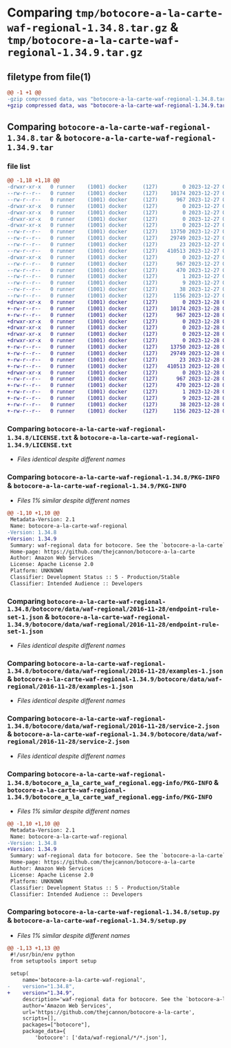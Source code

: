 # Comparing `tmp/botocore-a-la-carte-waf-regional-1.34.8.tar.gz` & `tmp/botocore-a-la-carte-waf-regional-1.34.9.tar.gz`

## filetype from file(1)

```diff
@@ -1 +1 @@
-gzip compressed data, was "botocore-a-la-carte-waf-regional-1.34.8.tar", last modified: Wed Dec 27 01:06:58 2023, max compression
+gzip compressed data, was "botocore-a-la-carte-waf-regional-1.34.9.tar", last modified: Thu Dec 28 01:07:00 2023, max compression
```

## Comparing `botocore-a-la-carte-waf-regional-1.34.8.tar` & `botocore-a-la-carte-waf-regional-1.34.9.tar`

### file list

```diff
@@ -1,18 +1,18 @@
-drwxr-xr-x   0 runner    (1001) docker     (127)        0 2023-12-27 01:06:58.335352 botocore-a-la-carte-waf-regional-1.34.8/
--rw-r--r--   0 runner    (1001) docker     (127)    10174 2023-12-27 01:06:58.000000 botocore-a-la-carte-waf-regional-1.34.8/LICENSE.txt
--rw-r--r--   0 runner    (1001) docker     (127)      967 2023-12-27 01:06:58.335352 botocore-a-la-carte-waf-regional-1.34.8/PKG-INFO
-drwxr-xr-x   0 runner    (1001) docker     (127)        0 2023-12-27 01:06:58.331352 botocore-a-la-carte-waf-regional-1.34.8/botocore/
-drwxr-xr-x   0 runner    (1001) docker     (127)        0 2023-12-27 01:06:58.331352 botocore-a-la-carte-waf-regional-1.34.8/botocore/data/
-drwxr-xr-x   0 runner    (1001) docker     (127)        0 2023-12-27 01:06:58.331352 botocore-a-la-carte-waf-regional-1.34.8/botocore/data/waf-regional/
-drwxr-xr-x   0 runner    (1001) docker     (127)        0 2023-12-27 01:06:58.331352 botocore-a-la-carte-waf-regional-1.34.8/botocore/data/waf-regional/2016-11-28/
--rw-r--r--   0 runner    (1001) docker     (127)    13750 2023-12-27 01:06:29.000000 botocore-a-la-carte-waf-regional-1.34.8/botocore/data/waf-regional/2016-11-28/endpoint-rule-set-1.json
--rw-r--r--   0 runner    (1001) docker     (127)    29749 2023-12-27 01:06:29.000000 botocore-a-la-carte-waf-regional-1.34.8/botocore/data/waf-regional/2016-11-28/examples-1.json
--rw-r--r--   0 runner    (1001) docker     (127)       23 2023-12-27 01:06:29.000000 botocore-a-la-carte-waf-regional-1.34.8/botocore/data/waf-regional/2016-11-28/paginators-1.json
--rw-r--r--   0 runner    (1001) docker     (127)   410513 2023-12-27 01:06:29.000000 botocore-a-la-carte-waf-regional-1.34.8/botocore/data/waf-regional/2016-11-28/service-2.json
-drwxr-xr-x   0 runner    (1001) docker     (127)        0 2023-12-27 01:06:58.335352 botocore-a-la-carte-waf-regional-1.34.8/botocore_a_la_carte_waf_regional.egg-info/
--rw-r--r--   0 runner    (1001) docker     (127)      967 2023-12-27 01:06:58.000000 botocore-a-la-carte-waf-regional-1.34.8/botocore_a_la_carte_waf_regional.egg-info/PKG-INFO
--rw-r--r--   0 runner    (1001) docker     (127)      470 2023-12-27 01:06:58.000000 botocore-a-la-carte-waf-regional-1.34.8/botocore_a_la_carte_waf_regional.egg-info/SOURCES.txt
--rw-r--r--   0 runner    (1001) docker     (127)        1 2023-12-27 01:06:58.000000 botocore-a-la-carte-waf-regional-1.34.8/botocore_a_la_carte_waf_regional.egg-info/dependency_links.txt
--rw-r--r--   0 runner    (1001) docker     (127)        9 2023-12-27 01:06:58.000000 botocore-a-la-carte-waf-regional-1.34.8/botocore_a_la_carte_waf_regional.egg-info/top_level.txt
--rw-r--r--   0 runner    (1001) docker     (127)       38 2023-12-27 01:06:58.335352 botocore-a-la-carte-waf-regional-1.34.8/setup.cfg
--rw-r--r--   0 runner    (1001) docker     (127)     1156 2023-12-27 01:06:58.000000 botocore-a-la-carte-waf-regional-1.34.8/setup.py
+drwxr-xr-x   0 runner    (1001) docker     (127)        0 2023-12-28 01:07:00.066424 botocore-a-la-carte-waf-regional-1.34.9/
+-rw-r--r--   0 runner    (1001) docker     (127)    10174 2023-12-28 01:06:59.000000 botocore-a-la-carte-waf-regional-1.34.9/LICENSE.txt
+-rw-r--r--   0 runner    (1001) docker     (127)      967 2023-12-28 01:07:00.066424 botocore-a-la-carte-waf-regional-1.34.9/PKG-INFO
+drwxr-xr-x   0 runner    (1001) docker     (127)        0 2023-12-28 01:07:00.066424 botocore-a-la-carte-waf-regional-1.34.9/botocore/
+drwxr-xr-x   0 runner    (1001) docker     (127)        0 2023-12-28 01:07:00.066424 botocore-a-la-carte-waf-regional-1.34.9/botocore/data/
+drwxr-xr-x   0 runner    (1001) docker     (127)        0 2023-12-28 01:07:00.066424 botocore-a-la-carte-waf-regional-1.34.9/botocore/data/waf-regional/
+drwxr-xr-x   0 runner    (1001) docker     (127)        0 2023-12-28 01:07:00.066424 botocore-a-la-carte-waf-regional-1.34.9/botocore/data/waf-regional/2016-11-28/
+-rw-r--r--   0 runner    (1001) docker     (127)    13750 2023-12-28 01:06:26.000000 botocore-a-la-carte-waf-regional-1.34.9/botocore/data/waf-regional/2016-11-28/endpoint-rule-set-1.json
+-rw-r--r--   0 runner    (1001) docker     (127)    29749 2023-12-28 01:06:26.000000 botocore-a-la-carte-waf-regional-1.34.9/botocore/data/waf-regional/2016-11-28/examples-1.json
+-rw-r--r--   0 runner    (1001) docker     (127)       23 2023-12-28 01:06:26.000000 botocore-a-la-carte-waf-regional-1.34.9/botocore/data/waf-regional/2016-11-28/paginators-1.json
+-rw-r--r--   0 runner    (1001) docker     (127)   410513 2023-12-28 01:06:26.000000 botocore-a-la-carte-waf-regional-1.34.9/botocore/data/waf-regional/2016-11-28/service-2.json
+drwxr-xr-x   0 runner    (1001) docker     (127)        0 2023-12-28 01:07:00.066424 botocore-a-la-carte-waf-regional-1.34.9/botocore_a_la_carte_waf_regional.egg-info/
+-rw-r--r--   0 runner    (1001) docker     (127)      967 2023-12-28 01:07:00.000000 botocore-a-la-carte-waf-regional-1.34.9/botocore_a_la_carte_waf_regional.egg-info/PKG-INFO
+-rw-r--r--   0 runner    (1001) docker     (127)      470 2023-12-28 01:07:00.000000 botocore-a-la-carte-waf-regional-1.34.9/botocore_a_la_carte_waf_regional.egg-info/SOURCES.txt
+-rw-r--r--   0 runner    (1001) docker     (127)        1 2023-12-28 01:07:00.000000 botocore-a-la-carte-waf-regional-1.34.9/botocore_a_la_carte_waf_regional.egg-info/dependency_links.txt
+-rw-r--r--   0 runner    (1001) docker     (127)        9 2023-12-28 01:07:00.000000 botocore-a-la-carte-waf-regional-1.34.9/botocore_a_la_carte_waf_regional.egg-info/top_level.txt
+-rw-r--r--   0 runner    (1001) docker     (127)       38 2023-12-28 01:07:00.066424 botocore-a-la-carte-waf-regional-1.34.9/setup.cfg
+-rw-r--r--   0 runner    (1001) docker     (127)     1156 2023-12-28 01:06:59.000000 botocore-a-la-carte-waf-regional-1.34.9/setup.py
```

### Comparing `botocore-a-la-carte-waf-regional-1.34.8/LICENSE.txt` & `botocore-a-la-carte-waf-regional-1.34.9/LICENSE.txt`

 * *Files identical despite different names*

### Comparing `botocore-a-la-carte-waf-regional-1.34.8/PKG-INFO` & `botocore-a-la-carte-waf-regional-1.34.9/PKG-INFO`

 * *Files 1% similar despite different names*

```diff
@@ -1,10 +1,10 @@
 Metadata-Version: 2.1
 Name: botocore-a-la-carte-waf-regional
-Version: 1.34.8
+Version: 1.34.9
 Summary: waf-regional data for botocore. See the `botocore-a-la-carte` package for more info.
 Home-page: https://github.com/thejcannon/botocore-a-la-carte
 Author: Amazon Web Services
 License: Apache License 2.0
 Platform: UNKNOWN
 Classifier: Development Status :: 5 - Production/Stable
 Classifier: Intended Audience :: Developers
```

### Comparing `botocore-a-la-carte-waf-regional-1.34.8/botocore/data/waf-regional/2016-11-28/endpoint-rule-set-1.json` & `botocore-a-la-carte-waf-regional-1.34.9/botocore/data/waf-regional/2016-11-28/endpoint-rule-set-1.json`

 * *Files identical despite different names*

### Comparing `botocore-a-la-carte-waf-regional-1.34.8/botocore/data/waf-regional/2016-11-28/examples-1.json` & `botocore-a-la-carte-waf-regional-1.34.9/botocore/data/waf-regional/2016-11-28/examples-1.json`

 * *Files identical despite different names*

### Comparing `botocore-a-la-carte-waf-regional-1.34.8/botocore/data/waf-regional/2016-11-28/service-2.json` & `botocore-a-la-carte-waf-regional-1.34.9/botocore/data/waf-regional/2016-11-28/service-2.json`

 * *Files identical despite different names*

### Comparing `botocore-a-la-carte-waf-regional-1.34.8/botocore_a_la_carte_waf_regional.egg-info/PKG-INFO` & `botocore-a-la-carte-waf-regional-1.34.9/botocore_a_la_carte_waf_regional.egg-info/PKG-INFO`

 * *Files 1% similar despite different names*

```diff
@@ -1,10 +1,10 @@
 Metadata-Version: 2.1
 Name: botocore-a-la-carte-waf-regional
-Version: 1.34.8
+Version: 1.34.9
 Summary: waf-regional data for botocore. See the `botocore-a-la-carte` package for more info.
 Home-page: https://github.com/thejcannon/botocore-a-la-carte
 Author: Amazon Web Services
 License: Apache License 2.0
 Platform: UNKNOWN
 Classifier: Development Status :: 5 - Production/Stable
 Classifier: Intended Audience :: Developers
```

### Comparing `botocore-a-la-carte-waf-regional-1.34.8/setup.py` & `botocore-a-la-carte-waf-regional-1.34.9/setup.py`

 * *Files 1% similar despite different names*

```diff
@@ -1,13 +1,13 @@
 #!/usr/bin/env python
 from setuptools import setup
 
 setup(
     name='botocore-a-la-carte-waf-regional',
-    version="1.34.8",
+    version="1.34.9",
     description='waf-regional data for botocore. See the `botocore-a-la-carte` package for more info.',
     author='Amazon Web Services',
     url='https://github.com/thejcannon/botocore-a-la-carte',
     scripts=[],
     packages=["botocore"],
     package_data={
         'botocore': ['data/waf-regional/*/*.json'],
```

